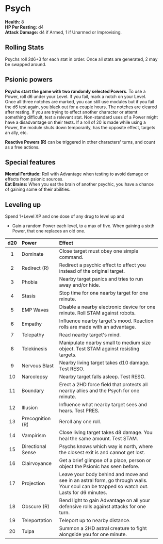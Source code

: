 # Psych

**Health:** 8  
**HP Per Resting:** d4  
**Attack Damage:** d4 if Armed, 1 if Unarmed or Improvising.

## Rolling Stats

Psychs roll 2d6+3 for each stat in order. Once all stats are generated, 2 may be swapped around.

## Psionic powers

**Psychs start the game with two randomly selected Powers.** To use a Power, roll d6 under your Level. If you fail, mark a notch on your Level.  Once all three notches are marked, you can still use modules but if you fail the d6 test again, you black out for a couple hours. The notches are cleared after resting. If you are trying to effect another character or attemt something difficult, test a relevant stat. Non-standard uses of a Power might have a disadvantage on their tests. If a roll of 20 is made while using a Power, the module shuts down temporarily, has the opposite effect, targets an ally, etc.

**Reactive Powers (R)** can be triggered in other characters' turns, and count as a free actions.

## Special features

**Mental Fortitude:** Roll with Advantage when testing to avoid damage or effects from psionic sources.  
**Eat Brains:** When you eat the brain of another psychic, you have a chance of gaining some of their abilities.

## Leveling up

Spend 1+Level XP and one dose of any drug to level up and

- Gain a random Power each level, to a max of five. When gaining a sixth Power, that one replaces an old one.

| d20  | Power             | Effect                                                       |
| :--: | :---------------- | :----------------------------------------------------------- |
|  1   | Dominate          | Close target must obey one simple command.                   |
|  2   | Redirect (R)      | Redirect a psychic effect to affect you instead of the original target. |
|  3   | Phobia            | Nearby target panics and tries to run away and/or hide.      |
|  4   | Stasis            | Stop time for one nearby target for one minute.              |
|  5   | EMP Waves         | Disable a nearby electronic device for one minute. Roll STAM against robots. |
|  6   | Empathy           | Influence nearby target's mood. Reaction rolls are made with an advantage. |
|  7   | Telepathy         | Read nearby target's mind.                                   |
|  8   | Telekinesis       | Manipulate nearby small to medium size object. Test STAM against resisting targets. |
|  9   | Nervous Blast     | Nearby living target takes d10 damage. Test RESO.            |
|  10  | Narcolepsy        | Nearby target falls asleep. Test RESO.                       |
|  11  | Boundary          | Erect a 2HD force field that protects all nearby allies and the Psych for one minute. |
|  12  | Illusion          | Influence what nearby target sees and hears. Test PRES.      |
|  13  | Precognition (R)  | Reroll any one roll.                                         |
|  14  | Vampirism         | Close living target takes d8 damage. You heal the same amount. Test STAM. |
|  15  | Directional Sense | Psychs knows which way is north, where the closest exit is and cannot get lost. |
|  16  | Clairvoyance      | Get a brief glimpse of a place, person or object the Psionic has seen before. |
|  17  | Projection        | Leave your body behind and move and see in an astral form, go through walls. Your soul can be trapped so watch out. Lasts for d6 minutes. |
|  18  | Obscure (R)       | Bend light to gain Advantage on all your defensive rolls against attacks for one turn. |
|  19  | Teleportation     | Teleport up to nearby distance.                              |
|  20  | Tulpa             | Summon a 2HD astral creature to fight alongside you for one minute. |